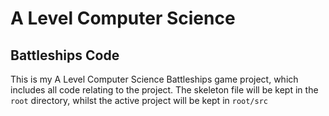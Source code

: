 # A Level Computer Science
## Battleships Code
This is my A Level Computer Science Battleships game project, which includes all code relating to the project. The skeleton file will be kept in the `root` directory, whilst the active project will be kept in `root/src`
